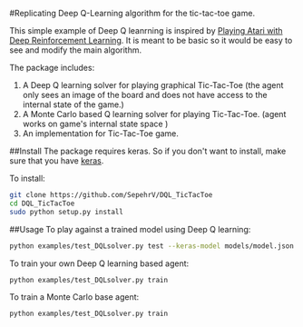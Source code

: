 #Replicating Deep Q-Learning algorithm for the tic-tac-toe game.

This simple example of Deep Q leanrning is inspired by [Playing Atari with Deep Reinforcement Learning](https://www.cs.toronto.edu/~vmnih/docs/dqn.pdf). It is meant to be basic so it would be easy to see and modify the main algorithm. 

The package includes: 
1. A Deep Q learning solver for playing graphical Tic-Tac-Toe (the agent only sees an image of the board and does not have access to the internal state of the game.)
2. A Monte Carlo based Q learning solver for playing Tic-Tac-Toe. (agent works on game's internal state space )
3. An implementation for Tic-Tac-Toe game. 

##Install
The package requires keras. So if you don't want to install, make sure that you have [keras](https://github.com/fchollet/keras).

To install:
```bash
git clone https://github.com/SepehrV/DQL_TicTacToe
cd DQL_TicTacToe
sudo python setup.py install
```

##Usage
To play against a trained model using Deep Q learning:
```bash
python examples/test_DQLsolver.py test --keras-model models/model.json --keras-weights models/model_weights.h5
```

To train your own Deep Q learning based agent:
```bash
python examples/test_DQLsolver.py train
```

To train a Monte Carlo base agent:
```bash
python examples/test_DQLsolver.py train
```


